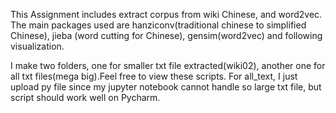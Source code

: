 This Assignment includes extract corpus from wiki Chinese, and word2vec. The main packages used are 
hanziconv(traditional chinese to simplified Chinese), jieba (word cutting for Chinese), gensim(word2vec) and following visualization.

I make two folders, one for smaller txt file extracted(wiki02), another one for all txt files(mega big).Feel free 
to view these scripts. For all_text, I just upload py file since my jupyter notebook cannot handle so large txt file,
but script should work well on Pycharm.
